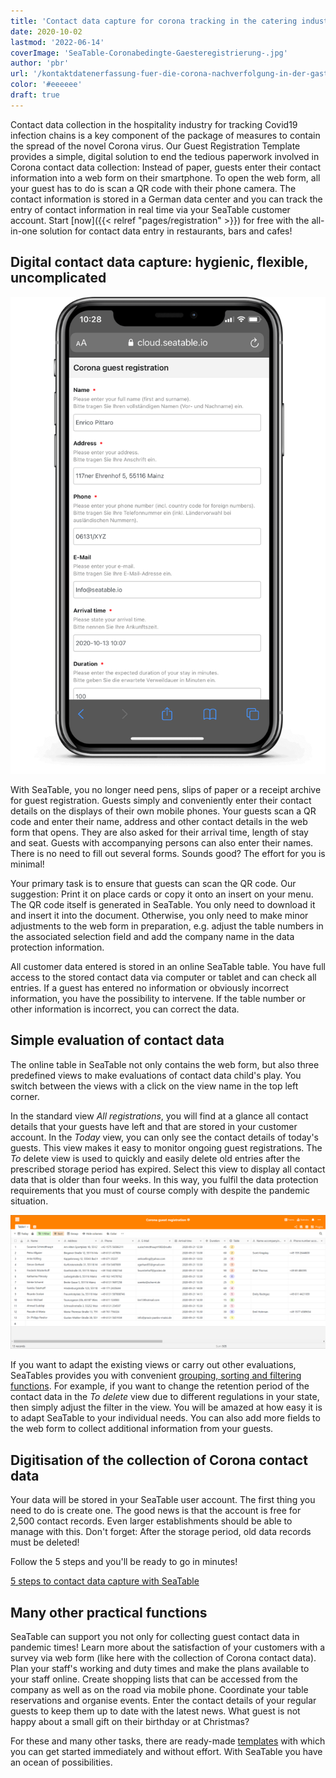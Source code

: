 ```yaml
---
title: 'Contact data capture for corona tracking in the catering industry'
date: 2020-10-02
lastmod: '2022-06-14'
coverImage: 'SeaTable-Coronabedingte-Gaesteregistrierung-.jpg'
author: 'pbr'
url: '/kontaktdatenerfassung-fuer-die-corona-nachverfolgung-in-der-gastronomie'
color: '#eeeeee'
draft: true
---
```


Contact data collection in the hospitality industry for tracking Covid19 infection chains is a key component of the package of measures to contain the spread of the novel Corona virus. Our Guest Registration Template provides a simple, digital solution to end the tedious paperwork involved in Corona contact data collection: Instead of paper, guests enter their contact information into a web form on their smartphone. To open the web form, all your guest has to do is scan a QR code with their phone camera. The contact information is stored in a German data center and you can track the entry of contact information in real time via your SeaTable customer account. Start [now]({{< relref "pages/registration" >}}) for free with the all-in-one solution for contact data entry in restaurants, bars and cafes!

## Digital contact data capture: hygienic, flexible, uncomplicated

![Webform_for_contact_data_collection](images/iphone_corona_app.png)

With SeaTable, you no longer need pens, slips of paper or a receipt archive for guest registration. Guests simply and conveniently enter their contact details on the displays of their own mobile phones. Your guests scan a QR code and enter their name, address and other contact details in the web form that opens. They are also asked for their arrival time, length of stay and seat. Guests with accompanying persons can also enter their names. There is no need to fill out several forms. Sounds good? The effort for you is minimal!

Your primary task is to ensure that guests can scan the QR code. Our suggestion: Print it on place cards or copy it onto an insert on your menu. The QR code itself is generated in SeaTable. You only need to download it and insert it into the document. Otherwise, you only need to make minor adjustments to the web form in preparation, e.g. adjust the table numbers in the associated selection field and add the company name in the data protection information.

All customer data entered is stored in an online SeaTable table. You have full access to the stored contact data via computer or tablet and can check all entries. If a guest has entered no information or obviously incorrect information, you have the possibility to intervene. If the table number or other information is incorrect, you can correct the data.

## Simple evaluation of contact data

The online table in SeaTable not only contains the web form, but also three predefined views to make evaluations of contact data child's play. You switch between the views with a click on the view name in the top left corner.

In the standard view _All registrations_, you will find at a glance all contact details that your guests have left and that are stored in your customer account. In the _Today_ view, you can only see the contact details of today's guests. This view makes it easy to monitor ongoing guest registrations. The _To_ delete view is used to quickly and easily delete old entries after the prescribed storage period has expired. Select this view to display all contact data that is older than four weeks. In this way, you fulfil the data protection requirements that you must of course comply with despite the pandemic situation.

![Contact data registration with SeaTable](images/SeaTable_for_contact_data_registration_corona_restaurant.png)

If you want to adapt the existing views or carry out other evaluations, SeaTables provides you with convenient [grouping, sorting and filtering functions](https://seatable.io/en/docs/handbuch/datenmanagement/gruppierung-sortierung-filter/). For example, if you want to change the retention period of the contact data in the _To delete_ view due to different regulations in your state, then simply adjust the filter in the view. You will be amazed at how easy it is to adapt SeaTable to your individual needs. You can also add more fields to the web form to collect additional information from your guests.

## Digitisation of the collection of Corona contact data

Your data will be stored in your SeaTable user account. The first thing you need to do is create one. The good news is that the account is free for 2,500 contact records. Even larger establishments should be able to manage with this. Don't forget: After the storage period, old data records must be deleted!

Follow the 5 steps and you'll be ready to go in minutes!

[5 steps to contact data capture with SeaTable](https://seatable.io/en/corona-gaesteregistrierung/#tab-id-1-active)

## Many other practical functions

SeaTable can support you not only for collecting guest contact data in pandemic times! Learn more about the satisfaction of your customers with a survey via web form (like here with the collection of Corona contact data). Plan your staff's working and duty times and make the plans available to your staff online. Create shopping lists that can be accessed from the company as well as on the road via mobile phone. Coordinate your table reservations and organise events. Enter the contact details of your regular guests to keep them up to date with the latest news. What guest is not happy about a small gift on their birthday or at Christmas?

For these and many other tasks, there are ready-made [templates](https://seatable.io/en/docs/templates/) with which you can get started immediately and without effort. With SeaTable you have an ocean of possibilities.
